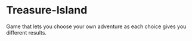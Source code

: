 # Treasure-Island

Game that lets you choose your own adventure as each choice gives you different results.
